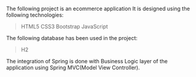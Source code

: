 The following project is an ecommerce application
It is designed using the following technologies:
>HTML5
>CSS3
>Bootstrap
>JavaScript


The following database has been used in the project:

>H2

The integration of Spring is done with Business Logic layer of the application  using Spring MVC(Model View Controller).

